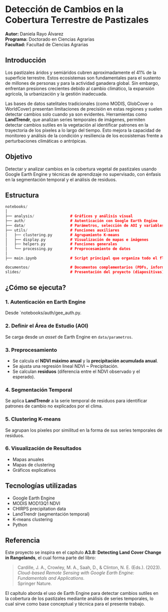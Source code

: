 # Detección de Cambios en la Cobertura Terrestre de Pastizales

**Autor:** Daniela Rayo Álvarez  
**Programa:** Doctorado en Ciencias Agrarias  
**Facultad:** Facultad de Ciencias Agrarias  

## Introducción

Los pastizales áridos y semiáridos cubren aproximadamente el 41% de la superficie terrestre. Estos ecosistemas son fundamentales para el sustento de millones de personas y para la actividad ganadera global. Sin embargo, enfrentan presiones crecientes debido al cambio climático, la expansión agrícola, la urbanización y la gestión inadecuada.

Las bases de datos satelitales tradicionales (como MODIS, GlobCover o WorldCover) presentan limitaciones de precisión en estas regiones y suelen detectar cambios solo cuando ya son evidentes. Herramientas como **LandTrendr**, que analizan series temporales de imágenes, permiten detectar cambios sutiles en la vegetación al identificar patrones en la trayectoria de los píxeles a lo largo del tiempo. Esto mejora la capacidad de monitoreo y análisis de la condición y resiliencia de los ecosistemas frente a perturbaciones climáticas o antrópicas.

## Objetivo

Detectar y analizar cambios en la cobertura vegetal de pastizales usando Google Earth Engine y técnicas de aprendizaje no supervisado, con énfasis en la segmentación temporal y el análisis de residuos.

## Estructura 

```cc
notebooks/
│
├── analysis/                # Gráficos y análisis visual
├── auth/                    # Autenticación con Google Earth Engine
├── data/                    # Parámetros, selección de AOI y variables
├── utils/                   # Funciones auxiliares
│   ├── clustering.py        # Agrupamiento K-means
│   ├── display.py           # Visualización de mapas e imágenes
│   ├── helpers.py           # Funciones generales
│   └── processing.py        # Preprocesamiento de datos
│
├── main.ipynb               # Script principal que organiza todo el flujo
```

```cc
documentos/                  # Documentos complementarios (PDFs, informes)
slides/                      # Presentación del proyecto (diapositivas)
```

##  ¿Cómo se ejecuta?

### 1. Autenticación en Earth Engine
Desde `notebooks/auth/gee_auth.py.

### 2. Definir el Área de Estudio (AOI)
Se carga desde un *asset* de Earth Engine en `data/parametros`.

### 3. Preprocesamiento
- Se calcula el **NDVI máximo anual** y la **precipitación acumulada anual**.
- Se ajusta una regresión lineal NDVI ~ Precipitación.
- Se calculan **residuos** (diferencia entre el NDVI observado y el esperado).

### 4. Segmentación Temporal
Se aplica **LandTrendr** a la serie temporal de residuos para identificar patrones de cambio no explicados por el clima.

### 5. Clustering K-means
Se agrupan los píxeles por similitud en la forma de sus series temporales de residuos.

### 6. Visualización de Resultados
- Mapas anuales
- Mapas de clustering
- Gráficos explicativos  

##  Tecnologías utilizadas

- Google Earth Engine
- MODIS MOD13Q1 NDVI
- CHIRPS precipitation data
- LandTrendr (segmentación temporal)
- K-means clustering
- Python

## Referencia

Este proyecto se inspira en el capítulo **A3.8: Detecting Land Cover Change in Rangelands**, el cual forma parte del libro:

> Cardille, J. A., Crowley, M. A., Saah, D., & Clinton, N. E. (Eds.). (2023).  
> *Cloud-based Remote Sensing with Google Earth Engine: Fundamentals and Applications*.  
> Springer Nature.

El capítulo aborda el uso de Earth Engine para detectar cambios sutiles en la cobertura de los pastizales mediante análisis de series temporales, lo cual sirve como base conceptual y técnica para el presente trabajo.
